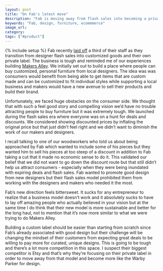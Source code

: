 ```yaml
---
layout: post
title: "On Fab's latest move"
description: "Fab is moving away from flash sales into becoming a private label. This reminded me of my experience building Makers Alley and what we learned."
keywords: "Fab, design, furniture, ecommmerce"
image_url:
category:
tags: ["#product"]
---
```

{% include setup %}
Fab recently <a href="http://techcrunch.com/2014/05/21/fab-lays-off-one-third-of-staff-from-new-york-city-office/" target="_blank">laid off</a> a third of their staff as they transition from designer flash sales into customized goods and their own private label. The business is tough and reminded me of our experiences building <a href="http://makersalley.com" target="_blank">Makers Alley</a>. We initially set out to build a place where people can buy customized, personal furniture from local designers. The idea was was consumers would benefit from being able to get items that are custom made and can be customized to fit individual styles while supporting a local business and makers would have a new avenue to sell their products and build their brand.

Unfortunately, we faced huge obstacles on the consumer side. We thought that with such a feel good story and compelling vision we’d have no trouble attracting people to buy furniture but it was extremely tough. We launched during the flash sales era where everyone was on a hunt for deals and discounts. We considered showing discounted prices by inflating the original price but that just didn’t feel right and we didn’t want to diminish the work of our makers and designers.

I recall talking to one of our woodworkers who told us about being approached by Fab which wanted to include some of his pieces but they wanted him to sell his pieces at too steep of a discount in addition to Fab taking a cut that it made no economic sense to do it. This validated our belief that we did not want to go down the discount route but that still didn’t help us attract consumers - especially when they were being inundated with expiring deals and flash sales. Fab wanted to promote good design from new designers but their flash sales model prohibited them from working with the designers and makers who needed it the most.

Fab’s new direction feels bittersweet. It sucks for any entrepreneur to realize that a business model doesn’t work and it absolutely sucks to have to lay off amazing people who actually believed in your vision but at the same time I do think that their new model is more sustainable and better for the long haul, not to mention that it’s now more similar to what we were trying to do Makers Alley.

Building a custom label should be easier than starting from scratch since Fab’s already associated with good design but their challenge will be changing the mindset of their customers from expecting great deals to be willing to pay more for curated, unique designs. This is going to be tough and there’s a lot more competition in this space. I suspect their biggest competitor is Etsy and that’s why they’re focusing on their private label in order to move away from that model and become more like the Warby Parker for design.
